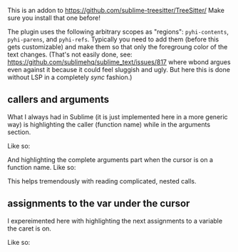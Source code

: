 This is an addon to https://github.com/sublime-treesitter/TreeSitter/
Make sure you install that one before!


The plugin uses the following arbitrary scopes as "regions": `pyhi-contents`,
`pyhi-parens`, and `pyhi-refs`.
Typically you need to add them (before this gets customizable) and make them so
that only the foregroung color of the text changes.  (That's not easily done,
see: https://github.com/sublimehq/sublime_text/issues/817 where wbond argues
even against it because it could feel sluggish and ugly.  But here this is done
without LSP in a completely *sync* fashion.)


## callers and arguments

What I always had in Sublime (it is just implemented here in a more generic way)
is highlighting the caller (function name) while in the arguments section.

Like so:

And highlighting the complete arguments part when the cursor is on a function
name.  Like so:


This helps tremendously with reading complicated, nested calls.

## assignments to the var under the cursor

I expereimented here with highlighting the next assignments to a variable the
caret is on.

Like so:




